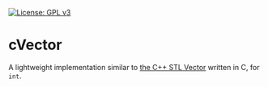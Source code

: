 [![License: GPL v3](https://img.shields.io/badge/License-GPLv3-blue.svg)](https://www.gnu.org/licenses/gpl-3.0)

# cVector

A lightweight implementation similar to [the C++ STL Vector](https://github.com/gcc-mirror/gcc/blob/master/libstdc%2B%2B-v3/include/bits/stl_vector.h) written in C, for `int`.
